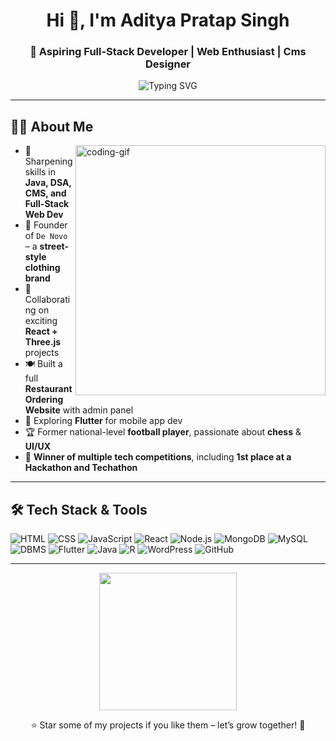 

<h1 align="center">Hi 👋, I'm Aditya Pratap Singh
</h1>

<h3 align="center">🚀 Aspiring Full-Stack Developer | Web Enthusiast | Cms Designer</h3>

<p align="center">
  <img src="https://readme-typing-svg.demolab.com?font=Fira+Code&size=22&pause=1000&center=true&vCenter=true&width=500&lines=Building+De+Novo+-+Streetwear+Brand;Creating+with+React+%26+Three.js;Learning+Java+%7C+DSA+%7C+Flutter+%7C+R;Ex-National+Football+Player+%7C+Chess+Lover" alt="Typing SVG" />
</p>

---

## 👨‍💻 About Me

<img align="right" alt="coding-gif" width="400" src="https://github.com/Anmol-Baranwal/Cool-GIFs-For-GitHub/assets/74038190/219bcc70-f5dc-466b-9a60-29653d8e8433" />

- 🌱 Sharpening skills in **Java, DSA, CMS, and Full-Stack Web Dev**  
- 🎯 Founder of `De Novo` – a **street-style clothing brand**  
- 🔭 Collaborating on exciting **React + Three.js** projects  
- 🍽️ Built a full **Restaurant Ordering Website** with admin panel  
- 📱 Exploring **Flutter** for mobile app dev  
- 🏆 Former national-level **football player**, passionate about **chess** & **UI/UX**  
- 🥇 **Winner of multiple tech competitions**, including **1st place at a Hackathon and Techathon**
---

## 🛠️ Tech Stack & Tools

![HTML](https://img.shields.io/badge/HTML5-E34F26?logo=html5&logoColor=white)
![CSS](https://img.shields.io/badge/CSS3-1572B6?logo=css3&logoColor=white)
![JavaScript](https://img.shields.io/badge/JavaScript-F7DF1E?logo=javascript&logoColor=black)
![React](https://img.shields.io/badge/React-20232A?logo=react&logoColor=61DAFB)
![Node.js](https://img.shields.io/badge/Node.js-43853D?logo=node.js&logoColor=white)
![MongoDB](https://img.shields.io/badge/MongoDB-4EA94B?logo=mongodb&logoColor=white)
![MySQL](https://img.shields.io/badge/MySQL-4479A1?logo=mysql&logoColor=white)
![DBMS](https://img.shields.io/badge/DBMS-003366?logo=databricks&logoColor=white)
![Flutter](https://img.shields.io/badge/Flutter-02569B?logo=flutter&logoColor=white)
![Java](https://img.shields.io/badge/Java-ED8B00?logo=java&logoColor=white)
![R](https://img.shields.io/badge/R-276DC3?logo=r&logoColor=white)
![WordPress](https://img.shields.io/badge/WordPress-21759B?logo=wordpress&logoColor=white)
![GitHub](https://img.shields.io/badge/GitHub-181717?logo=github&logoColor=white)


---

<p align="center">
  <img src="https://user-images.githubusercontent.com/74038190/214644145-264f4759-7633-441e-9d67-d8dda9d50d26.gif" width="220" />
</p>

<p align="center">⭐️ Star some of my projects if you like them – let’s grow together! 🙌</p>
